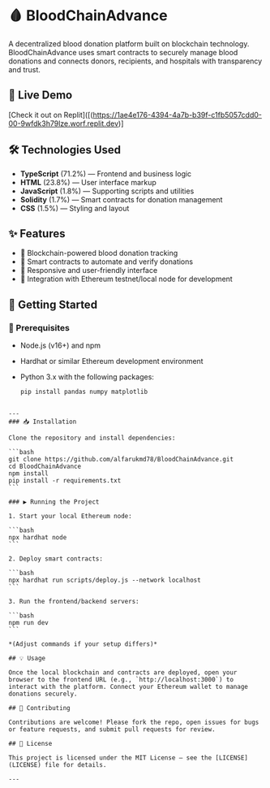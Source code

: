 # 🩸 BloodChainAdvance

A decentralized blood donation platform built on blockchain technology. BloodChainAdvance uses smart contracts to securely manage blood donations and connects donors, recipients, and hospitals with transparency and trust.

## 🚀 Live Demo

[Check it out on Replit]([(https://1ae4e176-4394-4a7b-b39f-c1fb5057cdd0-00-9wfdk3h79lze.worf.replit.dev)]

## 🛠️ Technologies Used

- **TypeScript** (71.2%) — Frontend and business logic  
- **HTML** (23.8%) — User interface markup  
- **JavaScript** (1.8%) — Supporting scripts and utilities  
- **Solidity** (1.7%) — Smart contracts for donation management  
- **CSS** (1.5%) — Styling and layout  

## ✨ Features

- 🔗 Blockchain-powered blood donation tracking  
- 🤖 Smart contracts to automate and verify donations  
- 📱 Responsive and user-friendly interface  
- 🧪 Integration with Ethereum testnet/local node for development  

## 🏁 Getting Started

### 🔧 Prerequisites

- Node.js (v16+) and npm  
- Hardhat or similar Ethereum development environment  
- Python 3.x with the following packages:

  ```bash
  pip install pandas numpy matplotlib
````

---
### 📥 Installation

Clone the repository and install dependencies:

```bash
git clone https://github.com/alfarukmd78/BloodChainAdvance.git
cd BloodChainAdvance
npm install
pip install -r requirements.txt
```

### ▶️ Running the Project

1. Start your local Ethereum node:

```bash
npx hardhat node
```

2. Deploy smart contracts:

```bash
npx hardhat run scripts/deploy.js --network localhost
```

3. Run the frontend/backend servers:

```bash
npm run dev
```

*(Adjust commands if your setup differs)*

## 💡 Usage

Once the local blockchain and contracts are deployed, open your browser to the frontend URL (e.g., `http://localhost:3000`) to interact with the platform. Connect your Ethereum wallet to manage donations securely.

## 🤝 Contributing

Contributions are welcome! Please fork the repo, open issues for bugs or feature requests, and submit pull requests for review.

## 📄 License

This project is licensed under the MIT License — see the [LICENSE](LICENSE) file for details.

---
